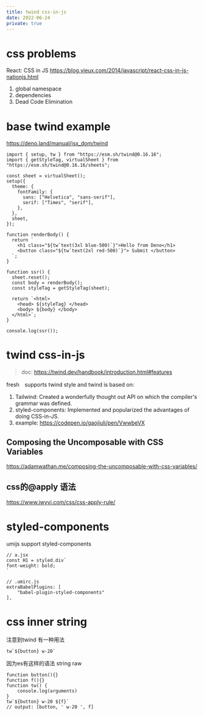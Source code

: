 ```yaml
---
title: twind css-in-js
date: 2022-06-24
private: true
---
```

# css problems
React: CSS in JS https://blog.vjeux.com/2014/javascript/react-css-in-js-nationjs.html
1. global namespace
2. dependencies
3. Dead Code Elimination

# base twind example
https://deno.land/manual/jsx_dom/twind

    import { setup, tw } from "https://esm.sh/twind@0.16.16";
    import { getStyleTag, virtualSheet } from "https://esm.sh/twind@0.16.16/sheets";

    const sheet = virtualSheet();
    setup({
      theme: {
        fontFamily: {
          sans: ["Helvetica", "sans-serif"],
          serif: ["Times", "serif"],
        },
      },
      sheet,
    });

    function renderBody() {
      return `
        <h1 class="${tw`text(3xl blue-500)`}">Hello from Deno</h1>
        <button class="${tw`text(2xl red-500)`}"> Submit </button>
      `;
    }

    function ssr() {
      sheet.reset();
      const body = renderBody();
      const styleTag = getStyleTag(sheet);

      return `<html>
        <head> ${styleTag} </head>
        <body> ${body} </body>
      </html>`;
    }

    console.log(ssr());

# twind css-in-js

> doc: https://twind.dev/handbook/introduction.html#features

fresh　supports twind style and twind is based on:

1. Tailwind: Created a wonderfully thought out API on which the compiler's
   grammar was defined.
2. styled-components: Implemented and popularized the advantages of doing
   CSS-in-JS.
3. example: https://codepen.io/gaojiuli/pen/VwwbeVX

## Composing the Uncomposable with CSS Variables
https://adamwathan.me/composing-the-uncomposable-with-css-variables/

## css的@apply 语法
https://www.iwyvi.com/css/css-apply-rule/

# styled-components

umijs support styled-components

    // a.jsx
    const H1 = styled.div`
    font-weight: bold;
    `

    // .umirc.js
    extraBabelPlugins: [
        "babel-plugin-styled-components"
    ],

# css inner string
注意到twind 有一种用法

    tw`${button} w-20`

因为es有这样的语法 string raw

    function button(){}
    function f(){}
    function tw() {
        console.log(arguments)
    }
    tw`${button} w-20 ${f}`
    // output: [button, ' w-20 ', f]
